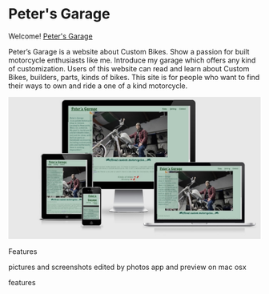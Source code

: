 # Peter's Garage
Welcome! [Peter's Garage](https://peterszabo79.github.io/project-no1/)

Peter’s Garage is a website about Custom Bikes. Show a passion for built motorcycle enthusiasts like me.
Introduce my garage which offers any kind of customization.
Users of this website can read and learn about Custom Bikes, builders, parts, kinds of bikes.
This site is for people who want to find their ways to own and ride a one of a kind motorcycle.

<img src="assets/images/petersgaragescrshot.jpeg" alt="scrshot">

Features


pictures and screenshots edited by photos app and preview on mac osx


features




